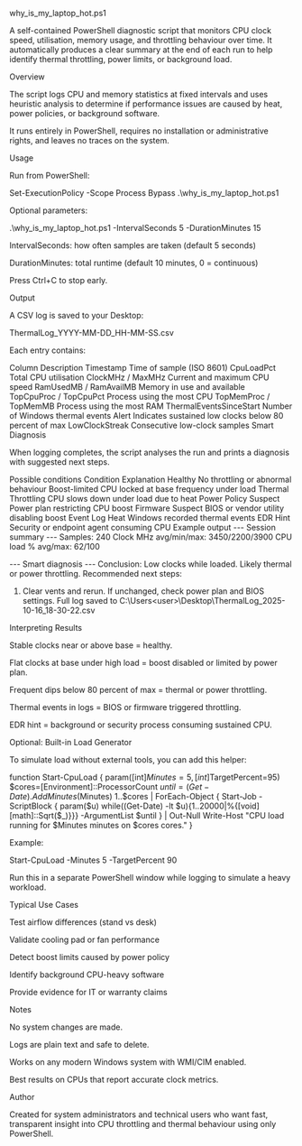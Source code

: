 why_is_my_laptop_hot.ps1

A self-contained PowerShell diagnostic script that monitors CPU clock speed, utilisation, memory usage, and throttling behaviour over time.
It automatically produces a clear summary at the end of each run to help identify thermal throttling, power limits, or background load.

Overview

The script logs CPU and memory statistics at fixed intervals and uses heuristic analysis to determine if performance issues are caused by heat, power policies, or background software.

It runs entirely in PowerShell, requires no installation or administrative rights, and leaves no traces on the system.

Usage

Run from PowerShell:

Set-ExecutionPolicy -Scope Process Bypass
.\why_is_my_laptop_hot.ps1


Optional parameters:

.\why_is_my_laptop_hot.ps1 -IntervalSeconds 5 -DurationMinutes 15


IntervalSeconds: how often samples are taken (default 5 seconds)

DurationMinutes: total runtime (default 10 minutes, 0 = continuous)

Press Ctrl+C to stop early.

Output

A CSV log is saved to your Desktop:

ThermalLog_YYYY-MM-DD_HH-MM-SS.csv


Each entry contains:

Column	Description
Timestamp	Time of sample (ISO 8601)
CpuLoadPct	Total CPU utilisation
ClockMHz / MaxMHz	Current and maximum CPU speed
RamUsedMB / RamAvailMB	Memory in use and available
TopCpuProc / TopCpuPct	Process using the most CPU
TopMemProc / TopMemMB	Process using the most RAM
ThermalEventsSinceStart	Number of Windows thermal events
Alert	Indicates sustained low clocks below 80 percent of max
LowClockStreak	Consecutive low-clock samples
Smart Diagnosis

When logging completes, the script analyses the run and prints a diagnosis with suggested next steps.

Possible conditions
Condition	Explanation
Healthy	No throttling or abnormal behaviour
Boost-limited	CPU locked at base frequency under load
Thermal Throttling	CPU slows down under load due to heat
Power Policy Suspect	Power plan restricting CPU boost
Firmware Suspect	BIOS or vendor utility disabling boost
Event Log Heat	Windows recorded thermal events
EDR Hint	Security or endpoint agent consuming CPU
Example output
--- Session summary ---
Samples: 240
Clock MHz avg/min/max: 3450/2200/3900
CPU load % avg/max: 62/100

--- Smart diagnosis ---
Conclusion: Low clocks while loaded. Likely thermal or power throttling.
Recommended next steps:
1. Clear vents and rerun. If unchanged, check power plan and BIOS settings.
Full log saved to C:\Users\<user>\Desktop\ThermalLog_2025-10-16_18-30-22.csv

Interpreting Results

Stable clocks near or above base = healthy.

Flat clocks at base under high load = boost disabled or limited by power plan.

Frequent dips below 80 percent of max = thermal or power throttling.

Thermal events in logs = BIOS or firmware triggered throttling.

EDR hint = background or security process consuming sustained CPU.

Optional: Built-in Load Generator

To simulate load without external tools, you can add this helper:

function Start-CpuLoad {
  param([int]$Minutes=5,[int]$TargetPercent=95)
  $cores=[Environment]::ProcessorCount
  $until=(Get-Date).AddMinutes($Minutes)
  1..$cores | ForEach-Object {
    Start-Job -ScriptBlock {
      param($u)
      while((Get-Date) -lt $u){1..20000|%{[void][math]::Sqrt($_)}}} -ArgumentList $until
  } | Out-Null
  Write-Host "CPU load running for $Minutes minutes on $cores cores."
}


Example:

Start-CpuLoad -Minutes 5 -TargetPercent 90


Run this in a separate PowerShell window while logging to simulate a heavy workload.

Typical Use Cases

Test airflow differences (stand vs desk)

Validate cooling pad or fan performance

Detect boost limits caused by power policy

Identify background CPU-heavy software

Provide evidence for IT or warranty claims

Notes

No system changes are made.

Logs are plain text and safe to delete.

Works on any modern Windows system with WMI/CIM enabled.

Best results on CPUs that report accurate clock metrics.

Author

Created for system administrators and technical users who want fast, transparent insight into CPU throttling and thermal behaviour using only PowerShell.
